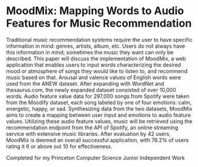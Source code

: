 # MoodMix: Mapping Words to Audio Features for Music Recommendation
Traditional music recommendation systems require the user to have specific information in mind: genres, artists, album, etc. Users do not always have this information in mind; sometimes the music they want can only be described. This paper will discuss the implementation of MoodMix, a web application that enables users to input words characterizing the desired mood or atmosphere of songs they would like to listen to, and recommend music based on that. 
Arousal and valence values of English words were used from the ANEW dataset. After expanding with WordNet and thesaurus.com, the newly expanded dataset consisted of over 10,000 words. Audio feature value data for 297,000 songs from Spotify were taken from the Moodify dataset, each song labeled by one of four emotions: calm, energetic, happy, or sad. Synthesizing data from the two datasets, MoodMix aims to create a mapping between user input and emotions to audio feature values. Utilizing these audio feature values, music will be retrieved using the recommendation endpoint from the API of Spotify, an online streaming service with extensive music libraries. After evaluation by 42 users, MoodMix is deemed an overall successful application, with 76.2% of users rating it 6 or above out 10 for effectiveness.

Completed for my Princeton Computer Science Junior Independent Work
